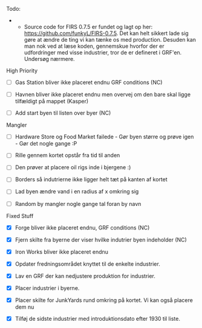 Todo:
- - Source code for FIRS 0.7.5 er fundet og lagt op her: https://github.com/funkyL/FIRS-0.7.5. Det kan helt sikkert lade sig gøre at ændre de ting vi kan tænke os med production. Desuden kan man nok ved at læse koden, gennemskue hvorfor der er udfordringer med visse industrier, tror de er defineret i GRF'en. Undersøg nærmere.

High Priority
 
 - [ ] Gas Station bliver ikke placeret endnu GRF conditions (NC)
 - [ ] Havnen bliver ikke placeret endnu men overvej om den bare skal ligge tilfældigt på mappet (Kasper)

 - [ ] Add start byen til listen over byer (NC)




Mangler
 - [ ] Hardware Store og Food Market failede - Gør byen større og prøve igen - Gør det nogle gange :P 
 - [ ] Rille gennem kortet opstår fra tid til anden
 - [ ] Den prøver at placere oil rigs inde i bjergene :)
 - [ ] Borders så indutrierne ikke ligger helt tæt på kanten af kortet
 - [ ] Lad byen ændre vand i en radius af x omkring sig

 - [ ] Random by mangler nogle gange tal foran by navn
 


Fixed Stuff
  - [x] Forge bliver ikke placeret endnu, GRF conditions (NC)
  - [x] Fjern skilte fra byerne der viser hvilke indutrier byen indeholder (NC)
  - [x] Iron Works bliver ikke placeret endnu
  - [x] Opdater fredningsområdet knyttet til de enkelte industrier.
  - [x] Lav en GRF der kan nedjustere produktion for industrier.
  - [x] Placer industrier i byerne.
  - [x] Placer skilte for JunkYards rund omkring på kortet. Vi kan også placere dem nu
  - [x] Tilføj de sidste industrier med introduktionsdato efter 1930 til liste.
 
